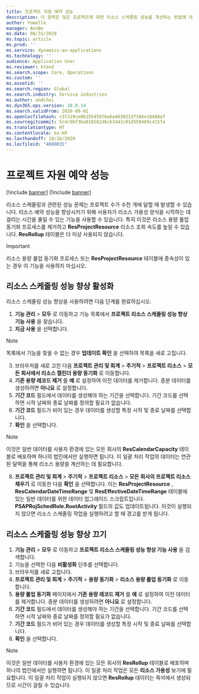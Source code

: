 ```yaml
---
title: 프로젝트 자원 예약 성능
description: 이 항목은 많은 프로젝트에 대한 리소스 스케줄링 성능을 개선하는 방법에 대한 정보를 제공합니다.
author: Yowelle
manager: AnnBe
ms.date: 08/31/2020
ms.topic: article
ms.prod: ''
ms.service: dynamics-ax-applications
ms.technology: ''
audience: Application User
ms.reviewer: kfend
ms.search.scope: Core, Operations
ms.custom: ''
ms.assetid: ''
ms.search.region: Global
ms.search.industry: Service industries
ms.author: andchoi
ms.dyn365.ops.version: 10.0.14
ms.search.validFrom: 2020-09-01
ms.openlocfilehash: c3f219ce0635545976a6a4639233f166e18468af
ms.sourcegitcommit: 5c4c9bf3ba018562d6cb3443c01d550489c415fa
ms.translationtype: HT
ms.contentlocale: ko-KR
ms.lasthandoff: 10/16/2020
ms.locfileid: "4080035"
---
```

# <a name="project-resource-scheduling-performance"></a>프로젝트 자원 예약 성능

[!include [banner](../includes/banner.md)]
[!include [banner](../includes/preview-banner.md)]


리소스 스케줄링과 관련된 성능 문제는 프로젝트 수가 수천 개에 달할 때 발생할 수 있습니다. 리소스 예약 성능을 향상시키기 위해 사용자가 리소스 가용성 양식을 시작하는 데 걸리는 시간을 줄일 수 있는 기능을 사용할 수 있습니다. 특히 이것은 리소스 용량 롤업 동기화 프로세스를 제거하고 **ResProjectResource** 리소스 조회 속도를 높일 수 있습니다. **ResRollup** 테이블은 더 이상 사용되지 않습니다.

> [!IMPORTANT]
> 리소스 용량 롤업 동기화 프로세스 또는 **ResProjectResource** 테이블에 종속성이 있는 경우 이 기능을 사용하지 마십시오.

## <a name="enable-resource-scheduling-performance-enhancement"></a>리소스 스케줄링 성능 향상 활성화
리소스 스케줄링 성능 향상을 사용하려면 다음 단계를 완료하십시오.

1. **기능 관리** > **모두** 로 이동하고 기능 목록에서 **프로젝트 리소스 스케줄링 성능 향상 기능 사용** 을 찾습니다.
2. **지금 사용** 을 선택합니다.

> [!NOTE]
> 목록에서 기능을 찾을 수 없는 경우 **업데이트 확인** 을 선택하여 목록을 새로 고칩니다.

3. 브라우저를 새로 고친 다음 **프로젝트 관리 및 회계** > **주기적** > **프로젝트 리소스** > **모든 회사에서 리소스 캘린더 용량 동기화** 로 이동합니다.
4. **기존 용량 레코드 제거** 를  **예** 로 설정하여 이전 데이터를 제거합니다. 증분 데이터를 생성하려면 **아니요** 로 설정합니다.
5. **기간 코드** 필드에서 데이터를 생성해야 하는 기간을 선택합니다. 기간 코드를 선택하면 시작 날짜와 종료 날짜를 정의할 필요가 없습니다.
6. **기간 코드** 필드가 비어 있는 경우 데이터를 생성할 특정 시작 및 종료 날짜를 선택합니다.
7. **확인** 을 선택합니다.

 > [!NOTE]
 > 이것은 일반 데이터를 사용자 환경에 있는 모든 회사의 **ResCalendarCapacity** 테이블로 배포하며 하나의 법인에서만 실행하면 됩니다. 이 일괄 처리 작업의 데이터는 연관된 달력을 통해 리소스 용량을 계산하는 데 필요합니다.

8. **프로젝트 관리 및 회계** > **주기적** > **프로젝트 리소스** > **모든 회사의 프로젝트 리소스 채우기** 로 이동한 다음 **확인** 을 선택합니다. 이는 **ResProjectResource** , **ResCalendarDateTimeRange** 및 **ResEffectiveDateTimeRange** 테이블에 있는 일반 데이터를 위한 데이터 업그레이드 스크립트입니다. **PSAPRojSchedRole.RootActivity** 필드의 값도 업데이트됩니다. 이것이 실행되지 않으면 리소스 스케줄링 작업을 실행하려고 할 때 경고를 받게 됩니다.
 
## <a name="turn-off-resource-scheduling-performance-enhancement"></a>리소스 스케줄링 성능 향상 끄기

1. **기능 관리** > **모두** 로 이동하고 **프로젝트 리소스 스케줄링 성능 향상 기능 사용** 을 검색합니다.
2. 기능을 선택한 다음 **비활성화** 단추를 선택합니다.
3. 브라우저를 새로 고칩니다.
4. **프로젝트 관리 및 회계** > **주기적** > **용량 동기화** > **리소스 용량 롤업 동기화** 로 이동합니다.
5. **용량 롤업 동기화** 페이지에서 **기존 용량 레코드 제거** 를 **예** 로 설정하여 이전 데이터를 제거합니다. 증분 데이터를 생성하려면 **아니요** 로 설정합니다.
6. **기간 코드** 필드에서 데이터를 생성해야 하는 기간을 선택합니다. 기간 코드를 선택하면 시작 날짜와 종료 날짜를 정의할 필요가 없습니다.
7. **기간 코드** 필드가 비어 있는 경우 데이터를 생성할 특정 시작 및 종료 날짜를 선택합니다.
8. **확인** 을 선택합니다.

> [!NOTE]
> 이것은 일반 데이터를 사용자 환경에 있는 모든 회사의 **ResRollup** 테이블로 배포하며 하나의 법인에서만 실행하면 됩니다. 이 일괄 처리 작업은 모든 **리소스 가용성** 보기에 필요합니다. 이 일괄 처리 작업이 실행되지 않으면 **ResRollup** 데이터는 즉석에서 생성되므로 시간이 걸릴 수 있습니다.
